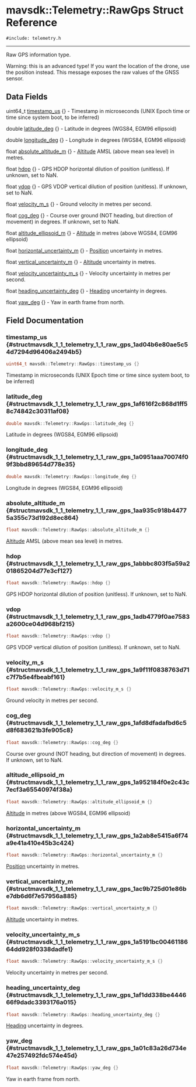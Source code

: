 # mavsdk::Telemetry::RawGps Struct Reference
`#include: telemetry.h`

----


Raw GPS information type. 


Warning: this is an advanced type! If you want the location of the drone, use the position instead. This message exposes the raw values of the GNSS sensor. 


## Data Fields


uint64_t [timestamp_us](#structmavsdk_1_1_telemetry_1_1_raw_gps_1ad04b6e80ae5c54d7294d96406a2494b5) {} - Timestamp in microseconds (UNIX Epoch time or time since system boot, to be inferred)

double [latitude_deg](#structmavsdk_1_1_telemetry_1_1_raw_gps_1af616f2c868d1ff58c74842c30311af08) {} - Latitude in degrees (WGS84, EGM96 ellipsoid)

double [longitude_deg](#structmavsdk_1_1_telemetry_1_1_raw_gps_1a0951aaa70074f09f3bbd89654d778e35) {} - Longitude in degrees (WGS84, EGM96 ellipsoid)

float [absolute_altitude_m](#structmavsdk_1_1_telemetry_1_1_raw_gps_1aa935c918b44775a355c73d192d8ec864) {} - [Altitude](structmavsdk_1_1_telemetry_1_1_altitude.md) AMSL (above mean sea level) in metres.

float [hdop](#structmavsdk_1_1_telemetry_1_1_raw_gps_1abbbc803f5a59a201865204d77e3cf127) {} - GPS HDOP horizontal dilution of position (unitless). If unknown, set to NaN.

float [vdop](#structmavsdk_1_1_telemetry_1_1_raw_gps_1adb4779f0ae7583a2600ce04d968bf215) {} - GPS VDOP vertical dilution of position (unitless). If unknown, set to NaN.

float [velocity_m_s](#structmavsdk_1_1_telemetry_1_1_raw_gps_1a9f11f0838763d71c7f7b5e4fbeabf161) {} - Ground velocity in metres per second.

float [cog_deg](#structmavsdk_1_1_telemetry_1_1_raw_gps_1afd8dfadafbd6c5d8f683621b3fe905c8) {} - Course over ground (NOT heading, but direction of movement) in degrees. If unknown, set to NaN.

float [altitude_ellipsoid_m](#structmavsdk_1_1_telemetry_1_1_raw_gps_1a952184f0e2c43c7ecf3a65540974f38a) {} - [Altitude](structmavsdk_1_1_telemetry_1_1_altitude.md) in metres (above WGS84, EGM96 ellipsoid)

float [horizontal_uncertainty_m](#structmavsdk_1_1_telemetry_1_1_raw_gps_1a2ab8e5415a6f74a9e41a410e45b3c424) {} - [Position](structmavsdk_1_1_telemetry_1_1_position.md) uncertainty in metres.

float [vertical_uncertainty_m](#structmavsdk_1_1_telemetry_1_1_raw_gps_1ac9b725d01e86be7db6d6f7e57956a885) {} - [Altitude](structmavsdk_1_1_telemetry_1_1_altitude.md) uncertainty in metres.

float [velocity_uncertainty_m_s](#structmavsdk_1_1_telemetry_1_1_raw_gps_1a5191bc0046118664dd928f0338dadfe1) {} - Velocity uncertainty in metres per second.

float [heading_uncertainty_deg](#structmavsdk_1_1_telemetry_1_1_raw_gps_1af1dd338be444666f9dadc3393176a015) {} - [Heading](structmavsdk_1_1_telemetry_1_1_heading.md) uncertainty in degrees.

float [yaw_deg](#structmavsdk_1_1_telemetry_1_1_raw_gps_1a01c83a26d734e47e257492fdc574e45d) {} - Yaw in earth frame from north.


## Field Documentation


### timestamp_us {#structmavsdk_1_1_telemetry_1_1_raw_gps_1ad04b6e80ae5c54d7294d96406a2494b5}

```cpp
uint64_t mavsdk::Telemetry::RawGps::timestamp_us {}
```


Timestamp in microseconds (UNIX Epoch time or time since system boot, to be inferred)


### latitude_deg {#structmavsdk_1_1_telemetry_1_1_raw_gps_1af616f2c868d1ff58c74842c30311af08}

```cpp
double mavsdk::Telemetry::RawGps::latitude_deg {}
```


Latitude in degrees (WGS84, EGM96 ellipsoid)


### longitude_deg {#structmavsdk_1_1_telemetry_1_1_raw_gps_1a0951aaa70074f09f3bbd89654d778e35}

```cpp
double mavsdk::Telemetry::RawGps::longitude_deg {}
```


Longitude in degrees (WGS84, EGM96 ellipsoid)


### absolute_altitude_m {#structmavsdk_1_1_telemetry_1_1_raw_gps_1aa935c918b44775a355c73d192d8ec864}

```cpp
float mavsdk::Telemetry::RawGps::absolute_altitude_m {}
```


[Altitude](structmavsdk_1_1_telemetry_1_1_altitude.md) AMSL (above mean sea level) in metres.


### hdop {#structmavsdk_1_1_telemetry_1_1_raw_gps_1abbbc803f5a59a201865204d77e3cf127}

```cpp
float mavsdk::Telemetry::RawGps::hdop {}
```


GPS HDOP horizontal dilution of position (unitless). If unknown, set to NaN.


### vdop {#structmavsdk_1_1_telemetry_1_1_raw_gps_1adb4779f0ae7583a2600ce04d968bf215}

```cpp
float mavsdk::Telemetry::RawGps::vdop {}
```


GPS VDOP vertical dilution of position (unitless). If unknown, set to NaN.


### velocity_m_s {#structmavsdk_1_1_telemetry_1_1_raw_gps_1a9f11f0838763d71c7f7b5e4fbeabf161}

```cpp
float mavsdk::Telemetry::RawGps::velocity_m_s {}
```


Ground velocity in metres per second.


### cog_deg {#structmavsdk_1_1_telemetry_1_1_raw_gps_1afd8dfadafbd6c5d8f683621b3fe905c8}

```cpp
float mavsdk::Telemetry::RawGps::cog_deg {}
```


Course over ground (NOT heading, but direction of movement) in degrees. If unknown, set to NaN.


### altitude_ellipsoid_m {#structmavsdk_1_1_telemetry_1_1_raw_gps_1a952184f0e2c43c7ecf3a65540974f38a}

```cpp
float mavsdk::Telemetry::RawGps::altitude_ellipsoid_m {}
```


[Altitude](structmavsdk_1_1_telemetry_1_1_altitude.md) in metres (above WGS84, EGM96 ellipsoid)


### horizontal_uncertainty_m {#structmavsdk_1_1_telemetry_1_1_raw_gps_1a2ab8e5415a6f74a9e41a410e45b3c424}

```cpp
float mavsdk::Telemetry::RawGps::horizontal_uncertainty_m {}
```


[Position](structmavsdk_1_1_telemetry_1_1_position.md) uncertainty in metres.


### vertical_uncertainty_m {#structmavsdk_1_1_telemetry_1_1_raw_gps_1ac9b725d01e86be7db6d6f7e57956a885}

```cpp
float mavsdk::Telemetry::RawGps::vertical_uncertainty_m {}
```


[Altitude](structmavsdk_1_1_telemetry_1_1_altitude.md) uncertainty in metres.


### velocity_uncertainty_m_s {#structmavsdk_1_1_telemetry_1_1_raw_gps_1a5191bc0046118664dd928f0338dadfe1}

```cpp
float mavsdk::Telemetry::RawGps::velocity_uncertainty_m_s {}
```


Velocity uncertainty in metres per second.


### heading_uncertainty_deg {#structmavsdk_1_1_telemetry_1_1_raw_gps_1af1dd338be444666f9dadc3393176a015}

```cpp
float mavsdk::Telemetry::RawGps::heading_uncertainty_deg {}
```


[Heading](structmavsdk_1_1_telemetry_1_1_heading.md) uncertainty in degrees.


### yaw_deg {#structmavsdk_1_1_telemetry_1_1_raw_gps_1a01c83a26d734e47e257492fdc574e45d}

```cpp
float mavsdk::Telemetry::RawGps::yaw_deg {}
```


Yaw in earth frame from north.

